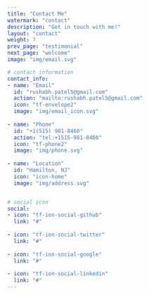 ```yaml
---
title: "Contact Me"
watermark: "contact"
description: "Get in touch with me!"
layout: "contact"
weight: 7
prev_page: "testimonial"
next_page: "welcome"
image: "img/email.svg"

# contact information 
contact_info:
- name: "Email"
  id: "rushabh.patel5@gmail.com"
  action: "mailto:rushabh.patel5@gmail.com"
  icon: "tf-envelope2"
  image: "img/email_icon.svg"
  
- name: "Phone"
  id: "+1(515) 981-8460"
  action: "tel:+1515-981-8460"
  icon: "tf-phone2"
  image: "img/phone.svg"
  
- name: "Location"
  id: "Hamilton, NJ"
  icon: "icon-home"
  image: "img/address.svg"


# social icon
social:
- icon: "tf-ion-social-github"
  link: "#"
  
- icon: "tf-ion-social-twitter"
  link: "#"
  
- icon: "tf-ion-social-google"
  link: "#"
  
- icon: "tf-ion-social-linkedin"
  link: "#"
---
```

